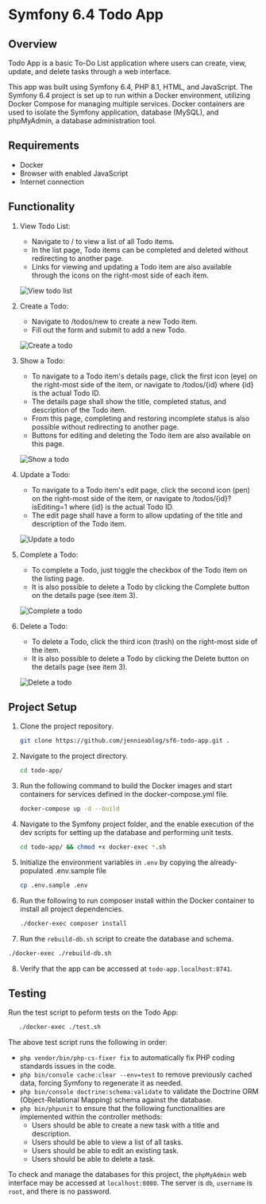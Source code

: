 # Symfony 6.4 Todo App

## Overview
Todo App is a basic To-Do List application where users can create, view, update, and delete tasks through a web interface.

This app was built using Symfony 6.4, PHP 8.1, HTML, and JavaScript. The Symfony 6.4 project is set up to run within a Docker environment, utilizing Docker Compose for managing multiple services. Docker containers are used to isolate the Symfony application, database (MySQL), and phpMyAdmin, a database administration tool.

## Requirements
- Docker
- Browser with enabled JavaScript
- Internet connection

## Functionality
1. View Todo List:
   - Navigate to / to view a list of all Todo items.
   - In the list page, Todo items can be completed and deleted without redirecting to another page.
   - Links for viewing and updating a Todo item are also available through the icons on the right-most side of each item.
   
   ![View todo list]([https://github.com/jennieablog/sf6-todo-app/blob/main/screenshots/listing.png])
2. Create a Todo:
   - Navigate to /todos/new to create a new Todo item.
   - Fill out the form and submit to add a new Todo.
  
   ![Create a todo]([https://github.com/jennieablog/sf6-todo-app/blob/main/screenshots/new.png])
3. Show a Todo:
   - To navigate to a Todo item's details page, click the first icon (eye) on the right-most side of the item, or navigate to /todos/{id} where {id} is the actual Todo ID.
   - The details page shall show the title, completed status, and description of the Todo item.
   - From this page, completing and restoring incomplete status is also possible without redirecting to another page.
   - Buttons for editing and deleting the Todo item are also available on this page.
  
   ![Show a todo]([https://github.com/jennieablog/sf6-todo-app/blob/main/screenshots/view.png])
4. Update a Todo:
   - To navigate to a Todo item's edit page, click the second icon (pen) on the right-most side of the item, or navigate to /todos/{id}?isEditing=1 where {id} is the actual Todo ID.
   - The edit page shall have a form to allow updating of the title and description of the Todo item.
  
   ![Update a todo]([https://github.com/jennieablog/sf6-todo-app/blob/main/screenshots/edit.png])
5. Complete a Todo:
   - To complete a Todo, just toggle the checkbox of the Todo item on the listing page.
   - It is also possible to delete a Todo by clicking the Complete button on the details page (see item 3).
     
   ![Complete a todo]([https://github.com/jennieablog/sf6-todo-app/blob/main/screenshots/view.png])
5. Delete a Todo:
   - To delete a Todo, click the third icon (trash) on the right-most side of the item.
   - It is also possible to delete a Todo by clicking the Delete button on the details page (see item 3).
  
   ![Delete a todo]([https://github.com/jennieablog/sf6-todo-app/blob/main/screenshots/delete.png])

## Project Setup
1. Clone the project repository.
   ```bash
   git clone https://github.com/jennieablog/sf6-todo-app.git .
   ```
2. Navigate to the project directory.
   ```bash
   cd todo-app/
   ```
3. Run the following command to build the Docker images and start containers for services defined in the docker-compose.yml file.
   ```bash
   docker-compose up -d --build
   ```
4. Navigate to the Symfony project folder, and the enable execution of the dev scripts for setting up the database and performing unit tests.
   ```bash
   cd todo-app/ && chmod +x docker-exec *.sh
   ```
5. Initialize the environment variables in `.env` by copying the already-populated .env.sample file
   ```bash
   cp .env.sample .env
   ```
6. Run the following to run composer install within the Docker container to install all project dependencies.
   ```bash
   ./docker-exec composer install
   ```
7.  Run the `rebuild-db.sh` script to create the database and schema.
   ```bash
   ./docker-exec ./rebuild-db.sh
   ```
8.  Verify that the app can be accessed at `todo-app.localhost:8741`.

## Testing
Run the test script to peform tests on the Todo App:
```bash
   ./docker-exec ./test.sh
```
The above test script runs the following in order:
   - `php vendor/bin/php-cs-fixer fix` to automatically fix PHP coding standards issues in the code.
   - `php bin/console cache:clear --env=test` to remove previously cached data, forcing Symfony to regenerate it as needed.
   - `php bin/console doctrine:schema:validate` to validate the Doctrine ORM (Object-Relational Mapping) schema against the database.
   - `php bin/phpunit` to ensure that the following functionalities are implemented within the controller methods:
     - Users should be able to create a new task with a title and description.
     - Users should be able to view a list of all tasks.
     - Users should be able to edit an existing task.
     - Users should be able to delete a task.

To check and manage the databases for this project, the `phpMyAdmin` web interface may be accessed at `localhost:8080`. The server is `db`, `username` is `root`, and there is no password.
